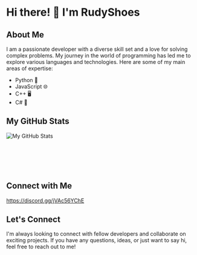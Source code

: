 # Hi there! 👋 I'm RudyShoes



## About Me

I am a passionate developer with a diverse skill set and a love for solving complex problems. My journey in the world of programming has led me to explore various languages and technologies. Here are some of my main areas of expertise:

- Python 🐍
- JavaScript 🌐
- C++ 🖥️
- C# 🔵



## My GitHub Stats

![My GitHub Stats](https://github-readme-stats.vercel.app/api?username=your_username&show_icons=true&theme=radical)

<br>
<br>
<br>
<br>

## Connect with Me

https://discord.gg/jVAc56YChE

## Let's Connect

I'm always looking to connect with fellow developers and collaborate on exciting projects. If you have any questions, ideas, or just want to say hi, feel free to reach out to me!


<br>
<br>
<br>
<br>
